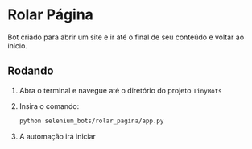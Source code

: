 # Rolar Página

Bot criado para abrir um site e ir até o final de seu conteúdo e voltar ao início.

## Rodando

1. Abra o terminal e navegue até o diretório do projeto `TinyBots`

2. Insira o comando:

    ```bash
    python selenium_bots/rolar_pagina/app.py
    ```

3. A automação irá iniciar
